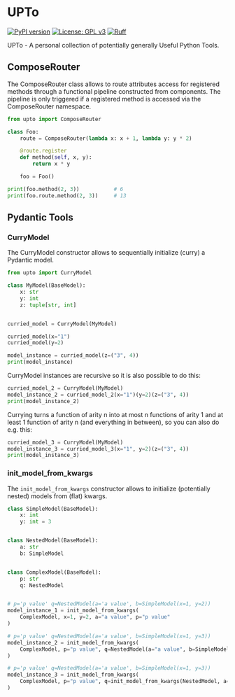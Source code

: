 # UPTo

[![PyPI version](https://badge.fury.io/py/upto.svg)](https://badge.fury.io/py/upto)
[![License: GPL v3](https://img.shields.io/badge/License-GPLv3-blue.svg)](https://www.gnu.org/licenses/gpl-3.0)
[![Ruff](https://img.shields.io/endpoint?url=https://raw.githubusercontent.com/astral-sh/ruff/main/assets/badge/v2.json)](https://github.com/astral-sh/ruff)

UPTo - A personal collection of potentially generally Useful Python Tools.


## ComposeRouter
The ComposeRouter class allows to route attributes access for registered methods
through a functional pipeline constructed from components.
The pipeline is only triggered if a registered method is accessed via the ComposeRouter namespace.

```python
from upto import ComposeRouter

class Foo:
	route = ComposeRouter(lambda x: x + 1, lambda y: y * 2)

	@route.register
	def method(self, x, y):
		return x * y

    foo = Foo()

print(foo.method(2, 3))           # 6
print(foo.route.method(2, 3))     # 13
```

## Pydantic Tools

### CurryModel
The CurryModel constructor allows to sequentially initialize (curry) a Pydantic model.

```python
from upto import CurryModel

class MyModel(BaseModel):
    x: str
    y: int
    z: tuple[str, int]


curried_model = CurryModel(MyModel)

curried_model(x="1")
curried_model(y=2)

model_instance = curried_model(z=("3", 4))
print(model_instance)
```

CurryModel instances are recursive so it is also possible to do this:

```python
curried_model_2 = CurryModel(MyModel)
model_instance_2 = curried_model_2(x="1")(y=2)(z=("3", 4))
print(model_instance_2)
```

Currying turns a function of arity n into at most n functions of arity 1 and at least 1 function of arity n (and everything in between), so you can also do e.g. this:

```python
curried_model_3 = CurryModel(MyModel)
model_instance_3 = curried_model_3(x="1", y=2)(z=("3", 4))
print(model_instance_3)
```

### init_model_from_kwargs

The `init_model_from_kwargs` constructor allows to initialize (potentially nested) models from (flat) kwargs.

```python
class SimpleModel(BaseModel):
    x: int
    y: int = 3


class NestedModel(BaseModel):
    a: str
    b: SimpleModel


class ComplexModel(BaseModel):
    p: str
    q: NestedModel


# p='p value' q=NestedModel(a='a value', b=SimpleModel(x=1, y=2))
model_instance_1 = init_model_from_kwargs(
    ComplexModel, x=1, y=2, a="a value", p="p value"
)

# p='p value' q=NestedModel(a='a value', b=SimpleModel(x=1, y=3))
model_instance_2 = init_model_from_kwargs(
    ComplexModel, p="p value", q=NestedModel(a="a value", b=SimpleModel(x=1))
)

# p='p value' q=NestedModel(a='a value', b=SimpleModel(x=1, y=3))
model_instance_3 = init_model_from_kwargs(
    ComplexModel, p="p value", q=init_model_from_kwargs(NestedModel, a="a value", x=1)
)
```
